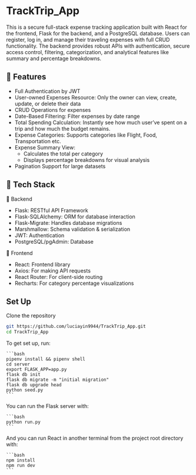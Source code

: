 # TrackTrip_App

This is a secure full-stack expense tracking application built with React for the frontend, Flask for the backend, and a PostgreSQL database. Users can register, log in, and manage their traveling expenses with full CRUD functionality. The backend provides robust APIs with authentication, secure access control, filtering, categorization, and analytical features like summary and percentage breakdowns.


## 🔐 Features
- Full Authentication by JWT
- User-owned Expenses Resource: Only the owner can view, create, update, or delete their data
- CRUD Operations for expenses
- Date-Based Filtering: Filter expenses by date range
- Total Spending Calculation: Instantly see how much user’ve spent on a trip and how much the budget remains.
- Expense Categories: Supports categories like Flight, Food, Transportation etc.
- Expense Summary View:
    - Calculates the total per category
    - Displays percentage breakdowns for visual analysis
- Pagination Support for large datasets




## 🧠 Tech Stack
🔧 Backend
- Flask: RESTful API Framework
- Flask-SQLAlchemy: ORM for database interaction
- Flask-Migrate: Handles database migrations
- Marshmallow: Schema validation & serialization
- JWT: Authentication
- PostgreSQL/pgAdmin: Database

🎨 Frontend
- React: Frontend library
- Axios: For making API requests
- React Router: For client-side routing
- Recharts: For category percentage visualizations



## Set Up

 Clone the repository
   ```bash
   git https://github.com/luciayin9944/TrackTrip_App.git
   cd TrackTrip_App
  ```


To get set up, run:

    ```bash
    pipenv install && pipenv shell
    cd server
    export FLASK_APP=app.py
    flask db init
    flask db migrate -m "initial migration"
    flask db upgrade head
    python seed.py
    ```

You can run the Flask server with:

    ```bash
    python run.py
    ```
And you can run React in another terminal from the project root directory with:

    ```bash
    npm install
    npm run dev
    ```
